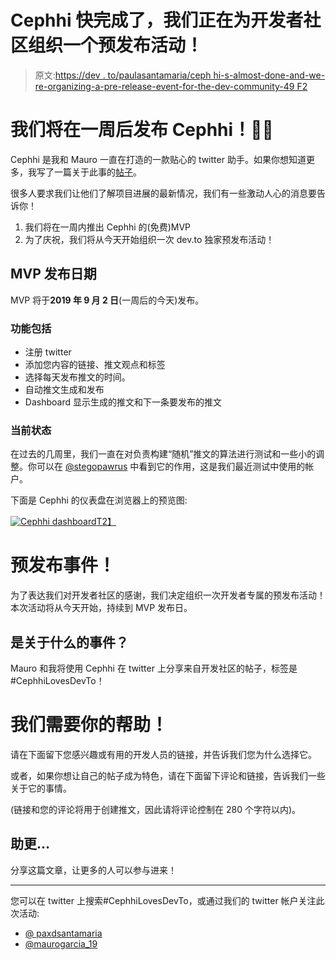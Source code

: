 # Cephhi 快完成了，我们正在为开发者社区组织一个预发布活动！

> 原文:[https://dev . to/paulasantamaria/ceph hi-s-almost-done-and-we-re-organizing-a-pre-release-event-for-the-dev-community-49 F2](https://dev.to/paulasantamaria/cephhi-s-almost-done-and-we-re-organizing-a-pre-release-event-for-the-dev-community-49f2)

# 我们将在一周后发布 Cephhi！🎉🎈

Cephhi 是我和 Mauro 一直在打造的一款贴心的 twitter 助手。如果你想知道更多，我写了一篇关于此事的[帖子](https://dev.to/paulasantamaria/i-m-building-a-thoughtful-twitter-assistant-5dib)。

很多人要求我们让他们了解项目进展的最新情况，我们有一些激动人心的消息要告诉你！

1.  我们将在一周内推出 Cephhi 的(免费)MVP
2.  为了庆祝，我们将从今天开始组织一次 dev.to 独家预发布活动！

## MVP 发布日期

MVP 将于**2019 年 9 月 2 日**(一周后的今天)发布。

### [](#features-included)功能包括

*   注册 twitter
*   添加您内容的链接、推文观点和标签
*   选择每天发布推文的时间。
*   自动推文生成和发布
*   Dashboard 显示生成的推文和下一条要发布的推文

### [](#current-status)当前状态

在过去的几周里，我们一直在对负责构建“随机”推文的算法进行测试和一些小的调整。你可以在 [@stegopawrus](https://twitter.com/stegopawrus) 中看到它的作用，这是我们最近测试中使用的帐户。

下面是 Cephhi 的仪表盘在浏览器上的预览图:

[![Cephhi dashboard](../Images/c841cf8ffc93c42c1a1d3e34cefc6d21.png)T2】](https://res.cloudinary.com/practicaldev/image/fetch/s---52WBheR--/c_limit%2Cf_auto%2Cfl_progressive%2Cq_66%2Cw_880/https://i.imgur.com/EsNEj5M.gif)

# [](#prerelease-event)预发布事件！

为了表达我们对开发者社区的感谢，我们决定组织一次开发者专属的预发布活动！本次活动将从今天开始，持续到 MVP 发布日。

## [](#whats-the-event-about)是关于什么的事件？

Mauro 和我将使用 Cephhi 在 twitter 上分享来自开发社区的帖子，标签是#CephhiLovesDevTo！

# [](#we-need-your-help)我们需要**你的帮助**！

请在下面留下您感兴趣或有用的开发人员的链接，并告诉我们您为什么选择它。

或者，如果你想让自己的帖子成为特色，请在下面留下评论和链接，告诉我们一些关于它的事情。

(链接和您的评论将用于创建推文，因此请将评论控制在 280 个字符以内)。

## [](#to-help-even-more)助更...

分享这篇文章，让更多的人可以参与进来！

* * *

您可以在 twitter 上搜索#CephhiLovesDevTo，或通过我们的 twitter 帐户关注此次活动:

*   [@ paxdsantamaria](https://twitter.com/pauxdsantamaria)
*   [@maurogarcia_19](https://twitter.com/maurogarcia_19)